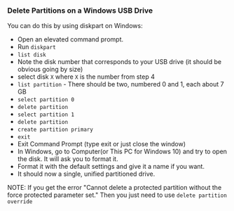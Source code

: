 ### Delete Partitions on a Windows USB Drive

You can do this by using diskpart on Windows:

- Open an elevated command prompt.
- Run `diskpart`
- `list disk`
- Note the disk number that corresponds to your USB drive (it should be obvious going by size)
- select disk `X` where `X` is the number from step 4
- `list partition` - There should be two, numbered 0 and 1, each about 7 GB
- `select partition 0`
- `delete partition`
- `select partition 1`
- `delete partition`
- `create partition primary`
- `exit`
- Exit Command Prompt (type exit or just close the window)
- In Windows, go to Computer(or This PC for Windows 10) and try to open the disk. It will ask you to format it.
- Format it with the default settings and give it a name if you want.
- It should now a single, unified partitioned drive.

NOTE: If you get the error "Cannot delete a protected partition without the force protected parameter set." Then you just need to use `delete partition override`

